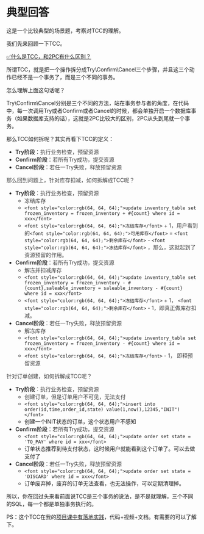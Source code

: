 # 典型回答


这是一个比较典型的场景题，考察对TCC的理解。



我们先来回顾一下TCC。



[✅什么是TCC，和2PC有什么区别？](https://www.yuque.com/hollis666/qyhor6/xhvbak3ouy6xqiml)



所谓TCC，就是把一个操作拆分成Try\Confirm\Cancel三个步骤，并且这三个动作已经不是一个事务了，而是三个不同的事务。



怎么理解上面这句话呢？



Try\Confirm\Cancel分别是三个不同的方法，站在事务参与者的角度，在代码中，每一次调用Try或者Confirm或者Cancel的时候，都会单独开启一个数据库事务（如果数据库支持的话），这就是2PC比较大的区别，2PC从头到尾就一个事务。



那么TCC如何拆呢？其实再看下TCC的定义：



+ **<font style="color:rgb(64, 64, 64);">Try阶段</font>**<font style="color:rgb(64, 64, 64);">：执行业务检查，预留资源</font>
+ **<font style="color:rgb(64, 64, 64);">Confirm阶段</font>**<font style="color:rgb(64, 64, 64);">：若所有Try成功，提交资源</font>
+ **<font style="color:rgb(64, 64, 64);">Cancel阶段</font>**<font style="color:rgb(64, 64, 64);">：若任一Try失败，释放预留资源</font>

<font style="color:rgb(64, 64, 64);"></font>

<font style="color:rgb(64, 64, 64);">那么回到问题上，针对库存扣减，如何拆解成TCC呢？</font>



+ **<font style="color:rgb(64, 64, 64);">Try阶段</font>**<font style="color:rgb(64, 64, 64);">：执行业务检查，预留资源</font>
    - <font style="color:rgb(64, 64, 64);">冻结库存</font>
    - `<font style="color:rgb(64, 64, 64);">update inventory_table set frozen_inventory = frozen_inventory + #{count} where id = xxx</font>`
    - `<font style="color:rgb(64, 64, 64);">冻结库存</font>`<font style="color:rgb(64, 64, 64);"> + 1，用户看到的</font>`<font style="color:rgb(64, 64, 64);">可用库存</font>`<font style="color:rgb(64, 64, 64);"> = </font>`<font style="color:rgb(64, 64, 64);">剩余库存</font>`<font style="color:rgb(64, 64, 64);"> - </font>`<font style="color:rgb(64, 64, 64);">冻结库存</font>`<font style="color:rgb(64, 64, 64);"> ，那么，这就起到了资源预留的作用。</font>
+ **<font style="color:rgb(64, 64, 64);">Confirm阶段</font>**<font style="color:rgb(64, 64, 64);">：若所有Try成功，提交资源</font>
    - <font style="color:rgb(64, 64, 64);">解冻并扣减库存</font>
    - `<font style="color:rgb(64, 64, 64);">update inventory_table set frozen_inventory = frozen_inventory - #{count},saleable_inventory = saleable_inventory - #{count} where id = xxx</font>`
    - `<font style="color:rgb(64, 64, 64);">冻结库存</font>`<font style="color:rgb(64, 64, 64);"> + 1， </font>`<font style="color:rgb(64, 64, 64);">剩余库存</font>`<font style="color:rgb(64, 64, 64);"> - 1，即真正做库存扣减。</font>
+ **<font style="color:rgb(64, 64, 64);">Cancel阶段</font>**<font style="color:rgb(64, 64, 64);">：若任一Try失败，释放预留资源</font>
    - <font style="color:rgb(64, 64, 64);">解冻库存</font>
    - `<font style="color:rgb(64, 64, 64);">update inventory_table set frozen_inventory = frozen_inventory - #{count} where id = xxx</font>`
    - `<font style="color:rgb(64, 64, 64);">冻结库存</font>`<font style="color:rgb(64, 64, 64);"> - 1， 即释预留资源</font>

<font style="color:rgb(64, 64, 64);"></font>

<font style="color:rgb(64, 64, 64);">针对订单创建，如何拆解成TCC呢？</font>

<font style="color:rgb(64, 64, 64);"></font>

+ **<font style="color:rgb(64, 64, 64);">Try阶段</font>**<font style="color:rgb(64, 64, 64);">：执行业务检查，预留资源</font>
    - <font style="color:rgb(64, 64, 64);">创建订单，但是订单用户不可见，无法支付</font>
    - `<font style="color:rgb(64, 64, 64);">insert into order(id,time,order_id,state) value(1,now(),12345,"INIT") </font>`
    - 创建一个INIT状态的订单，这个状态用户不感知
+ **<font style="color:rgb(64, 64, 64);">Confirm阶段</font>**<font style="color:rgb(64, 64, 64);">：若所有Try成功，提交资源</font>
    - `<font style="color:rgb(64, 64, 64);">update order set state = 'TO_PAY' where id = xxx</font>`
    - 订单状态推荐到待支付状态，这时候用户就能看到这个订单了。可以去做支付了
+ **<font style="color:rgb(64, 64, 64);">Cancel阶段</font>**<font style="color:rgb(64, 64, 64);">：若任一Try失败，释放预留资源</font>
    - `<font style="color:rgb(64, 64, 64);">update order set state = 'DISCARD' where id = xxx</font>`
    - 订单废弃掉，废弃的订单无法查看，也无法操作，可以定期清理掉。



所以，你在回过头来看前面说TCC是三个事务的说法，是不是就理解，三个不同的SQL，每一个都是单独事务执行的。



PS：这个TCC在我的[项目课中有落地实践](https://www.yuque.com/hollis666/qyhor6/dgolk0cckpb94sia)，代码+视频+文档。有需要的可以了解下。

